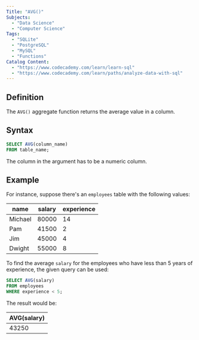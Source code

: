 ```yaml
---
Title: "AVG()"
Subjects:
  - "Data Science"
  - "Computer Science"
Tags:
  - "SQLite"
  - "PostgreSQL"
  - "MySQL"
  - "Functions"
Catalog Content:
  - "https://www.codecademy.com/learn/learn-sql"
  - "https://www.codecademy.com/learn/paths/analyze-data-with-sql"
---
```


## Definition 

The `AVG()` aggregate function returns the average value in a column.

## Syntax

```sql
SELECT AVG(column_name)
FROM table_name;
```

The column in the argument has to be a numeric column.

## Example

For instance, suppose there's an `employees` table with the following values:

| name | salary | experience | 
| -- | -- | -- |
| Michael | 80000 | 14 |
| Pam | 41500 | 2 |
| Jim | 45000 | 4 |
| Dwight | 55000 | 8 |

To find the average `salary` for the employees who have less than 5 years of experience, the given query can be used:

```sql
SELECT AVG(salary)
FROM employees
WHERE experience < 5;
```

The result would be:

| AVG(salary) | 
| -- |
| 43250 |
